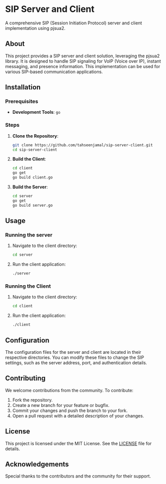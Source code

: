 # SIP Server and Client

A comprehensive SIP (Session Initiation Protocol) server and client implementation using pjsua2.

## About

This project provides a SIP server and client solution, leveraging the pjsua2 library. It is designed to handle SIP signaling for VoIP (Voice over IP), instant messaging, and presence information. This implementation can be used for various SIP-based communication applications.


## Installation

### Prerequisites

- **Development Tools**: 
`go`

### Steps

1. **Clone the Repository**:
    ```bash
    git clone https://github.com/tahseenjamal/sip-server-client.git
    cd sip-server-client
    ```

2. **Build the Client**:
    ```bash
    cd client
    go get
    go build client.go
    ```


3. **Build the Server**:
    ```bash
    cd server
    go get
    go build server.go
    ```

## Usage

### Running the server

1. Navigate to the client directory:
    ```bash
    cd server
    ```

2. Run the client application:
    ```bash
    ./server
    ```

### Running the Client

1. Navigate to the client directory:
    ```bash
    cd client
    ```

2. Run the client application:
    ```bash
    ./client
    ```

## Configuration

The configuration files for the server and client are located in their respective directories. You can modify these files to change the SIP settings, such as the server address, port, and authentication details.

## Contributing

We welcome contributions from the community. To contribute:

1. Fork the repository.
2. Create a new branch for your feature or bugfix.
3. Commit your changes and push the branch to your fork.
4. Open a pull request with a detailed description of your changes.

## License

This project is licensed under the MIT License. See the [LICENSE](LICENSE) file for details.

## Acknowledgements

Special thanks to the contributors and the community for their support.


